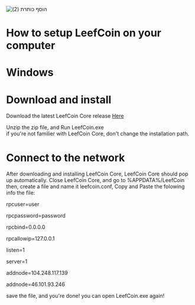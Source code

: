 
![הוסף כותרת (2)](https://user-images.githubusercontent.com/85453562/124463040-29e19c00-dd47-11eb-8480-12f8a4bc316b.png)

# How to setup LeefCoin on your computer

# Windows

# Download and install
Download the latest LeefCoin Core release [Here](https://github.com/LeefCoin/LeefCoin/releases/download/1.0/LeefCoinWindows.zip)

Unzip the zip file, and Run LeefCoin.exe\
if you're not familier with LeefCoin Core, don't change the installation path.

# Connect to the network
After downloading and installing LeefCoin Core, LeefCoin Core should pop up automatically.
Close LeefCoin Core, and go to %APPDATA%/LeefCoin
then, create a file and name it leefcoin.conf, Copy and Paste the folowing info the file:

rpcuser=user

rpcpassword=password

rpcbind=0.0.0.0

rpcallowip=127.0.0.1

listen=1

server=1

addnode=104.248.117.139

addnode=46.101.93.246


save the file, and you're done! you can open LeefCoin.exe again!
